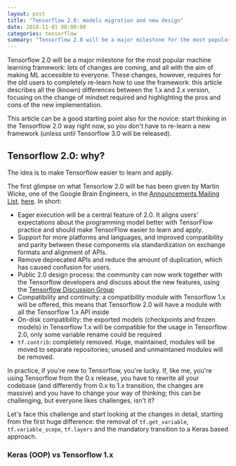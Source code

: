 ```yaml
---
layout: post
title: "Tensorflow 2.0: models migration and new design"
date: 2018-11-01 08:00:00
categories: tensorflow
summary: "Tensorflow 2.0 will be a major milestone for the most popular machine learning framework: lots of changes are coming, and all with the aim of making ML accessible to everyone. These changes, however, requires for the old users to completely re-learn how to use the framework: this article describes all the (known) differences between the 1.x and 2.x version, focusing on the change of mindset required and highlighting the pros and cons of the new implementation."
---
```


Tensorflow 2.0 will be a major milestone for the most popular machine learning framework: lots of changes are coming, and all with the aim of making ML accessible to everyone. These changes, however, requires for the old users to completely re-learn how to use the framework: this article describes all the (known) differences between the 1.x and 2.x version, focusing on the change of mindset required and highlighting the pros and cons of the new implementation.

This article can be a good starting point also for the novice: start thinking in the Tensorflow 2.0 way right now, so you don't have to re-learn a new framework (unless until Tensorflow 3.0 will be released).

## Tensorflow 2.0: why?

The idea is to make Tensorflow easier to learn and apply.

The first glimpse on what Tensorlow 2.0 will be has been given by Martin Wicke, one of the Google Brain Engineers, in the [Announcements Mailing List](https://groups.google.com/a/tensorflow.org/forum/#!forum/announce), [here](https://groups.google.com/a/tensorflow.org/forum/#!topic/announce/qXfsxr2sF-0). In short:

- Eager execution will be a central feature of 2.0. It aligns users' expectations about the programming model better with TensorFlow practice and should make TensorFlow easier to learn and apply.
- Support for more platforms and languages, and improved compatibility and parity between these components via standardization on exchange formats and alignment of APIs.
- Remove deprecated APIs and reduce the amount of duplication, which has caused confusion for users.
- Public 2.0 design process: the community can now work together with the Tensorflow developers and discuss about the new features, using the [Tensorflow Discussion Group](https://groups.google.com/a/tensorflow.org/forum/#!forum/discuss)
- Compatibility and continuity: a compatibility module with Tensorflow 1.x will be offered, this means that Tensorflow 2.0 will have a module with all the Tensorflow 1.x API inside
- On-disk compatibility: the exported models (checkpoints and frozen models) in Tensorflow 1.x will be compatible for the usage in Tensorflow 2.0, only some variable rename could be required
- `tf.contrib`: completely removed. Huge, maintained, modules will be moved to separate repositories; unused and unmaintaned modules will be removed.

In practice, if you're new to Tensorflow, you're lucky. If, like me, you're using Tensorflow from the 0.x release, you have to rewrite all your codebase (and differently from 0.x to 1.x transition, the changes are massive) and you have to change your way of thinking; this can be challenging, but everyone likes challenges, isn't it?

Let's face this challenge and start looking at the changes in detail, starting from the first huge difference: the removal of `tf.get_variable`, `tf.variable_scope`, `tf.layers` and the mandatory transition to a Keras based approach.

### Keras (OOP) vs Tensorflow 1.x
